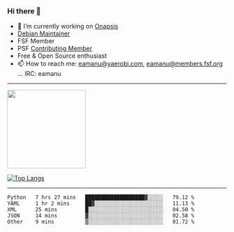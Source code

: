 ### Hi there 👋


- 🔭 I’m currently working on [Onapsis](http://onapsis.com)
- [Debian Maintainer](https://qa.debian.org/developer.php?login=eamanu%40yaerobi.com)
- FSF Member
- PSF [Contributing Member](https://www.python.org/psf/membership/#what-membership-classes-are-there)
- Free & Open Source enthusiast 
- 📫 How to reach me: eamanu@yaerobi.com, eamanu@members.fsf.org ... IRC: eamanu

---

<img height="180em" src="https://github-readme-stats.vercel.app/api?theme=dark&username=eamanu&show_icons=true&hide_border=true&&count_private=true&include_all_commits=true" />

[![Top Langs](https://github-readme-stats.vercel.app/api/top-langs/?theme=dark&username=eamanu&layout=compact)](https://github.com/anuraghazra/github-readme-stats)

---

<!--START_SECTION:waka-->
```text
Python   7 hrs 27 mins   ███████████████████▓░░░░░   79.12 % 
YAML     1 hr 2 mins     ██▓░░░░░░░░░░░░░░░░░░░░░░   11.13 % 
XML      25 mins         █░░░░░░░░░░░░░░░░░░░░░░░░   04.50 % 
JSON     14 mins         ▓░░░░░░░░░░░░░░░░░░░░░░░░   02.58 % 
Other    9 mins          ▒░░░░░░░░░░░░░░░░░░░░░░░░   01.72 % 
```
<!--END_SECTION:waka-->

